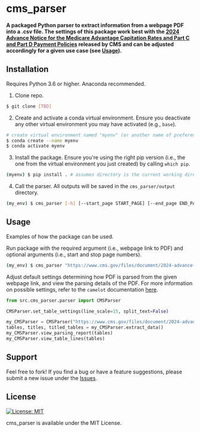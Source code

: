 # cms_parser

**A packaged Python parser to extract information from a webpage PDF into a .csv file. The settings of this package work best with the [2024 Advance Notice for the Medicare Advantage Capitation Rates and Part C and Part D Payment Policies](https://www.cms.gov/files/document/2024-advance-notice-pdf.pdf) released by CMS and can be adjusted accordingly for a given use case (see [Usage](#usage)).**

## Installation

Requires Python 3.6 or higher. Anaconda recommended.

1. Clone repo. 
```bash
$ git clone [TBD]
```
2. Create and activate a conda virtual environment. Ensure you deactivate any other virtual environment you may have activated (e.g., `base`).
```bash
# create virtual environment named "myenv" (or another name of preference).
$ conda create --name myenv 
$ conda activate myenv 
```
3. Install the package. Ensure you're using the right pip version (i.e., the one from the virtual environment you just created) by calling `which pip`.
```bash
(myenv) $ pip install . # assumes directory is the current working directory. 
```
4. Call the parser. All outputs will be saved in the `cms_parser/output` directory.
```bash
(my_env) $ cms_parser [-h] [--start_page START_PAGE] [--end_page END_PAGE] url
```

## Usage
Examples of how the package can be used.

Run package with the required argument (i.e., webpage link to PDF) and optional arguments (i.e., start and stop page numbers).
```bash
(my_env) $ cms_parser "https://www.cms.gov/files/document/2024-advance-notice-pdf.pdf" --start_page 126 --end_page 137
```

Adjust default settings determining how PDF is parsed from the given webpage link, and view the parsing details of the PDF. For more information on possible settings, refer to the `camelot` documentation [here](https://camelot-py.readthedocs.io/en/master/user/advanced.html#).
```py
from src.cms_parser.parser import CMSParser

CMSParser.set_table_settings(line_scale=15, split_text=False)

my_CMSParser = CMSParser("https://www.cms.gov/files/document/2024-advance-notice-pdf.pdf", 126, 137)
tables, titles, titled_tables = my_CMSParser.extract_data()
my_CMSParser.view_parsing_report(tables)
my_CMSParser.view_table_lines(tables)
```

## Support
Feel free to fork! If you find a bug or have a feature suggestions, please submit a new issue under the [Issues](TBD).

## License
[![License: MIT](https://img.shields.io/badge/License-MIT-yellow.svg)](https://opensource.org/licenses/MIT)

cms_parser is available under the MIT License.




